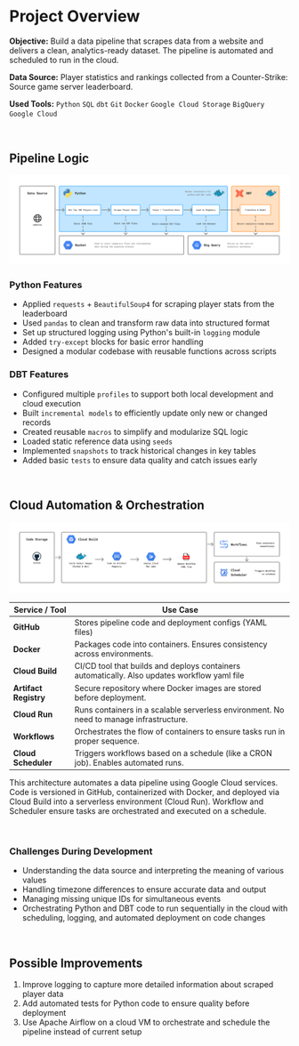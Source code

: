 # Project Overview

**Objective:** Build a data pipeline that scrapes data from a website and delivers a clean, analytics-ready dataset. The pipeline is automated and scheduled to run in the cloud.

**Data Source:** Player statistics and rankings collected from a Counter-Strike: Source game server leaderboard.

**Used Tools:** `Python` `SQL` `dbt` `Git` `Docker` `Google Cloud Storage` `BigQuery` `Google Cloud`


<br>


## Pipeline Logic

![Pipeline Logic](images/pipeline.jpg)

### Python Features
- Applied `requests` + `BeautifulSoup4` for scraping player stats from the leaderboard  
- Used `pandas` to clean and transform raw data into structured format  
- Set up structured logging using Python's built-in `logging` module  
- Added `try-except` blocks for basic error handling  
- Designed a modular codebase with reusable functions across scripts  

### DBT Features
- Configured multiple `profiles` to support both local development and cloud execution  
- Built `incremental models` to efficiently update only new or changed records  
- Created reusable `macros` to simplify and modularize SQL logic  
- Loaded static reference data using `seeds`  
- Implemented `snapshots` to track historical changes in key tables  
- Added basic `tests` to ensure data quality and catch issues early  


<br>


## Cloud Automation & Orchestration

![Cloud](images/cloud.jpg)

| Service / Tool       | Use Case                                                                 |
|----------------------|----------------------------------------------------------------------------------------|
| **GitHub**           | Stores pipeline code and deployment configs (YAML files) |
| **Docker**           | Packages code into containers. Ensures consistency across environments. |
| **Cloud Build**      | CI/CD tool that builds and deploys containers automatically. Also updates workflow yaml file             |
| **Artifact Registry**| Secure repository where Docker images are stored before deployment.                   |
| **Cloud Run**        | Runs containers in a scalable serverless environment. No need to manage infrastructure.|
| **Workflows**        | Orchestrates the flow of containers to ensure tasks run in proper sequence.           |
| **Cloud Scheduler**  | Triggers workflows based on a schedule (like a CRON job). Enables automated runs.     |

This architecture automates a data pipeline using Google Cloud services. Code is versioned in GitHub, containerized with Docker, and deployed via Cloud Build into a serverless environment (Cloud Run). Workflow and Scheduler ensure tasks are orchestrated and executed on a schedule.


<br>


### Challenges During Development
- Understanding the data source and interpreting the meaning of various values  
- Handling timezone differences to ensure accurate data and output 
- Managing missing unique IDs for simultaneous events
- Orchestrating Python and DBT code to run sequentially in the cloud with scheduling, logging, and automated deployment on code changes


<br>


## Possible Improvements

1. Improve logging to capture more detailed information about scraped player data  
2. Add automated tests for Python code to ensure quality before deployment 
3. Use Apache Airflow on a cloud VM to orchestrate and schedule the pipeline instead of current setup  
